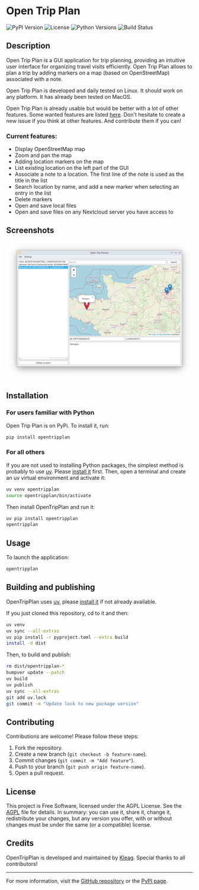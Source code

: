 # Open Trip Plan

![PyPI Version](https://img.shields.io/pypi/v/opentripplan)
![License](https://img.shields.io/pypi/l/opentripplan)
![Python Versions](https://img.shields.io/pypi/pyversions/opentripplan)
![Build Status](https://img.shields.io/github/actions/workflow/status/kleag/opentripplan/ci.yml)

## Description

Open Trip Plan is a GUI application for trip planning, providing an intuitive user interface for organizing travel visits efficiently. Open Trip Plan allows to plan a trip by adding markers on a map (based on OpenStreetMap) associated with a note.

Open Trip Plan is developed and daily tested on Linux. It should work on any platform. It has already been tested on MacOS.

Open Trip Plan is already usable but would be better with a lot of other features. Some wanted features are listed [here](https://github.com/kleag/opentripplan/issues). Don't hesitate to create a new issue if you think at other features. And contribute them if you can!

### Current features:

* Display OpenStreetMap map
* Zoom and pan the map
* Adding location markers on the map
* List existing location on the left part of the GUI
* Associate a note to a location. The first line of the note is used as the title in the list
* Search location by name, and add a new marker when selecting an entry in the list
* Delete markers
* Open and save local files
* Open and save files on any Nextcloud server you have access to

## Screenshots

![Open Trip Plan GUI snapshot](https://github.com/kleag/opentripplan/blob/main/pics/opentripplan-snapshot.png "Open Trip Plan GUI")

## Installation

### For users familiar with Python

Open Trip Plan is on PyPi. To install it, run:

```sh
pip install opentripplan
```

### For all others

If you are not used to installing Python packages, the simplest method is probably to use [uv](https://docs.astral.sh/uv/). Please [install it](https://docs.astral.sh/uv/getting-started/installation/) first. Then, open a terminal and create an uv virtual environment and activate it:


```sh
uv venv opentripplan
source opentripplan/bin/activate
```

Then install OpenTripPlan and run it:

```sh
uv pip install opentripplan
opentripplan
```

## Usage

To launch the application:
```bash
opentripplan
```

## Building and publishing

OpenTripPlan uses [uv](https://docs.astral.sh/uv/), please [install it](https://docs.astral.sh/uv/getting-started/installation/) if not already available.

If you just cloned this repository, cd to it and then:

```sh
uv venv
uv sync --all-extras
uv pip install -r pyproject.toml --extra build
install -d dist
```

Then, to build and publish:

```sh
rm dist/opentripplan-*
bumpver update --patch
uv build
uv publish
uv sync --all-extras
git add uv.lock
git commit -m "Update lock to new package version"
```


## Contributing

Contributions are welcome! Please follow these steps:
1. Fork the repository.
2. Create a new branch (`git checkout -b feature-name`).
3. Commit changes (`git commit -m "Add feature"`).
4. Push to your branch (`git push origin feature-name`).
5. Open a pull request.

## License
This project is Free Software, licensed under the AGPL License. See the [AGPL](https://github.com/kleag/opentripplan/blob/main/AGPL.md) file for details. In summary: you can use it, share it, change it, redistribute your changes, but any version you offer, with or without changes must be under the same (or a compatible) license.

## Credits
OpenTripPlan is developed and maintained by [Kleag](https://github.com/kleag). Special thanks to all contributors!

---

For more information, visit the [GitHub repository](https://github.com/kleag/opentripplan) or the [PyPI page](https://pypi.org/project/opentripplan/).

